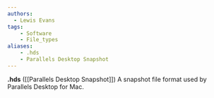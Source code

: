 ```yaml
---
authors:
  - Lewis Evans
tags:
    - Software
    - File_types
aliases:
    - .hds
    - Parallels Desktop Snapshot
---
```

**.hds** ([[Parallels Desktop Snapshot]]) A snapshot file format used by Parallels Desktop for Mac.
